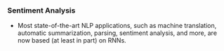 ### Sentiment Analysis


* Most state-of-the-art NLP applications, such as machine translation, automatic summarization, parsing, sentiment analysis, and more, are now based (at least in part) on RNNs.

